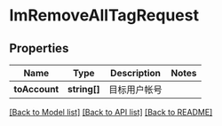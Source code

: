 # ImRemoveAllTagRequest

## Properties
Name | Type | Description | Notes
------------ | ------------- | ------------- | -------------
**toAccount** | **string[]** | 目标用户帐号 | 

[[Back to Model list]](../README.md#documentation-for-models) [[Back to API list]](../README.md#documentation-for-api-endpoints) [[Back to README]](../README.md)


